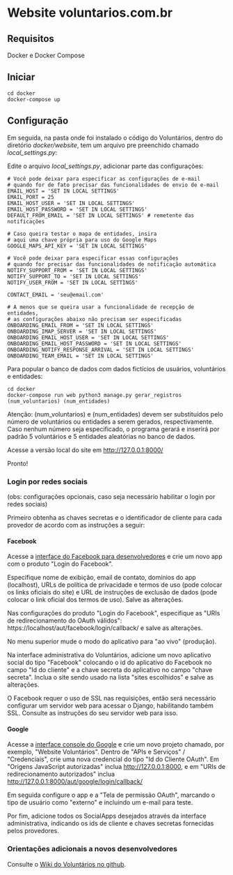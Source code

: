 # Website voluntarios.com.br

## Requisitos

Docker e Docker Compose

## Iniciar

```
cd docker
docker-compose up
```

## Configuração

Em seguida, na pasta onde foi instalado o código do Voluntários, dentro do diretório *docker/website*, tem um arquivo pre preenchido chamado *local_settings.py*:

Edite o arquivo *local_settings.py*, adicionar parte das configurações:

```
# Você pode deixar para especificar as configurações de e-mail
# quando for de fato precisar das funcionalidades de envio de e-mail
EMAIL_HOST = 'SET IN LOCAL SETTINGS'
EMAIL_PORT = 25
EMAIL_HOST_USER = 'SET IN LOCAL SETTINGS'
EMAIL_HOST_PASSWORD = 'SET IN LOCAL SETTINGS'
DEFAULT_FROM_EMAIL = 'SET IN LOCAL SETTINGS' # remetente das notificações

# Caso queira testar o mapa de entidades, insira
# aqui uma chave própria para uso do Google Maps
GOOGLE_MAPS_API_KEY = 'SET IN LOCAL SETTINGS'

# Você pode deixar para especificar essas configurações
# quando for precisar das funcionalidades de notificação automática
NOTIFY_SUPPORT_FROM = 'SET IN LOCAL SETTINGS'
NOTIFY_SUPPORT_TO = 'SET IN LOCAL SETTINGS'
NOTIFY_USER_FROM = 'SET IN LOCAL SETTINGS'

CONTACT_EMAIL = 'seu@email.com'

# A menos que se queira usar a funcionalidade de recepção de entidades,
# as configurações abaixo não precisam ser especificadas
ONBOARDING_EMAIL_FROM = 'SET IN LOCAL SETTINGS'
ONBOARDING_IMAP_SERVER = 'SET IN LOCAL SETTINGS'
ONBOARDING_EMAIL_HOST_USER = 'SET IN LOCAL SETTINGS'
ONBOARDING_EMAIL_HOST_PASSWORD = 'SET IN LOCAL SETTINGS'
ONBOARDING_NOTIFY_RESPONSE_ARRIVAL = 'SET IN LOCAL SETTINGS'
ONBOARDING_TEAM_EMAIL = 'SET IN LOCAL SETTINGS'
```

Para popular o banco de dados com dados fictícios de usuários, voluntários e entidades:

```
cd docker
docker-compose run web python3 manage.py gerar_registros (num_voluntarios) (num_entidades)
```

Atenção: (num_voluntarios) e (num_entidades) devem ser substituídos pelo número de voluntários ou entidades a serem gerados, respectivamente. Caso nenhum número seja especificado, o programa gerará e inserirá por padrão 5 voluntários e 5 entidades aleatórias no banco de dados.

Acesse a versão local do site em http://127.0.0.1:8000/

Pronto!

### Login por redes sociais

(obs: configurações opcionais, caso seja necessário habilitar o login por redes sociais)

Primeiro obtenha as chaves secretas e o identificador de cliente para cada provedor de acordo com as instruções a seguir:

#### Facebook

Acesse a [interface do Facebook para desenvolvedores](https://developers.facebook.com/) e crie um novo app com o produto "Login do Facebook".

Especifique nome de exibição, email de contato, domínios do app (localhost), URLs de política de privacidade e termos de uso (pode colocar os links oficiais do site) e URL de instruções de exclusão de dados (pode colocar o link oficial dos termos de uso). Salve as alterações.

Nas configurações do produto "Login do Facebook", especifique as "URIs de redirecionamento do OAuth válidos": https://localhost/aut/facebook/login/callback/ e salve as alterações.

No menu superior mude o modo do aplicativo para "ao vivo" (produção).

Na interface administrativa do Voluntários, adicione um novo aplicativo social do tipo "Facebook" colocando o id do aplicativo do Facebook no campo "Id do cliente" e a chave secreta do aplicativo no campo "chave secreta". Inclua o site sendo usado na lista "sites escolhidos" e salve as alterações.

O Facebook requer o uso de SSL nas requisições, então será necessário configurar um servidor web para acessar o Django, habilitando também SSL. Consulte as instruções do seu servidor web para isso.

#### Google

Acesse a [interface console do Google](https://console.cloud.google.com/) e crie um novo projeto chamado, por exemplo, "Website Voluntários". Dentro de "APIs e Serviços" / "Credenciais", crie uma nova credencial do tipo "Id do Cliente OAuth". Em "Origens JavaScript autorizadas" inclua http://127.0.0.1:8000, e em "URIs de redirecionamento autorizados" inclua http://127.0.0.1:8000/aut/google/login/callback/

Em seguida configure o app e a "Tela de permissão OAuth", marcando o tipo de usuário como "externo" e incluindo um e-mail para teste.


Por fim, adicione todos os SocialApps desejados através da interface administrativa, indicando os ids de cliente e chaves secretas fornecidas pelos provedores.

### Orientações adicionais a novos desenvolvedores

Consulte o [Wiki do Voluntários no github](https://github.com/regiov/voluntarios/wiki).
